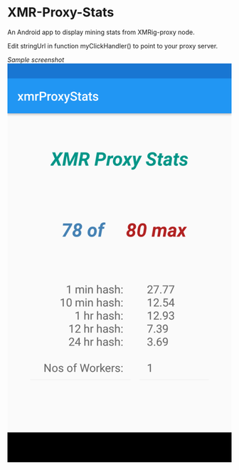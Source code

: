 # XMR-Proxy-Stats
An Android app to display mining stats from XMRig-proxy node.

Edit stringUrl in function myClickHandler() to point to your proxy server.

*Sample screenshot*
![](https://github.com/varunj/XMR-Proxy-Stats/blob/master/screenshot.png)
